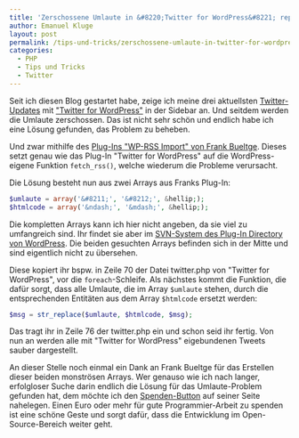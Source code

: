 ```yaml
---
title: 'Zerschossene Umlaute in &#8220;Twitter for WordPress&#8221; reparieren'
author: Emanuel Kluge
layout: post
permalink: /tips-und-tricks/zerschossene-umlaute-in-twitter-for-wordpress-reparieren/
categories:
  - PHP
  - Tips und Tricks
  - Twitter
---
```


Seit ich diesen Blog gestartet habe, zeige ich meine drei aktuellsten [Twitter-Updates][twitter] mit ["Twitter for WordPress"][twitter_for_wordpress] in der Sidebar an. Und seitdem werden die Umlaute zerschossen. Das ist nicht sehr schön und endlich habe ich eine Lösung gefunden, das Problem zu beheben.

Und zwar mithilfe des [Plug-Ins "WP-RSS Import" von Frank Bueltge][bueltge]. Dieses setzt genau wie das Plug-In "Twitter for WordPress" auf die WordPress-eigene Funktion `fetch_rss()`, welche wiederum die Probleme verursacht.

Die Lösung besteht nun aus zwei Arrays aus Franks Plug-In:



```php
$umlaute = array('&#8211;', '&#8212;', &hellip;);
$htmlcode = array('&ndash;', '&mdash;', &hellip;);
```

Die kompletten Arrays kann ich hier nicht angeben, da sie viel zu umfangreich sind. Ihr findet sie aber im [SVN-System des Plug-In Directory von WordPress][rss_import]. Die beiden gesuchten Arrays befinden sich in der Mitte und sind eigentlich nicht zu übersehen.

Diese kopiert ihr bspw. in Zeile 70 der Datei twitter.php von "Twitter for WordPress", vor die `foreach`-Schleife. Als nächstes kommt die Funktion, die dafür sorgt, dass alle Umlaute, die im Array `$umlaute` stehen, durch die entsprechenden Entitäten aus dem Array `$htmlcode` ersetzt werden:

```php
$msg = str_replace($umlaute, $htmlcode, $msg);
```

Das tragt ihr in Zeile 76 der twitter.php ein und schon seid ihr fertig. Von nun an werden alle mit "Twitter for WordPress" eigebundenen Tweets sauber dargestellt.

An dieser Stelle noch einmal ein Dank an Frank Bueltge für das Erstellen dieser beiden monströsen Arrays. Wer genauso wie ich nach langer, erfolgloser Suche darin endlich die Lösung für das Umlaute-Problem gefunden hat, dem möchte ich den [Spenden-Button][bueltge] auf seiner Seite nahelegen. Einen Euro oder mehr für gute Programmier-Arbeit zu spenden ist eine schöne Geste und sorgt dafür, dass die Entwicklung im Open-Source-Bereich weiter geht.


[twitter]: http://twitter.com/Herschel_R
[twitter_for_wordpress]: http://wordpress.org/extend/plugins/twitter-for-wordpress/
[bueltge]: http://bueltge.de/wp-rss-import-plugin/55/
[rss_import]: http://svn.wp-plugins.org/rss-import/branches/3.7/rssimport.php
